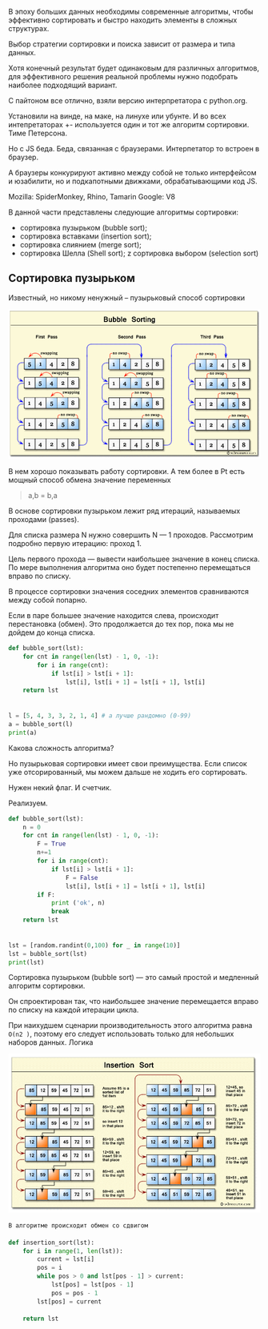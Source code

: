 
В эпоху больших данных необходимы современные алгоритмы, чтобы эффективно сортировать и быстро находить элементы в сложных структурах.

Выбор стратегии сортировки и поиска зависит от размера и типа данных.

Хотя конечный результат будет одинаковым для различных алгоритмов, для эффективного решения реальной проблемы нужно подобрать наиболее подходящий вариант. 

С пайтоном все отлично, взяли версию интерпретатора с python.org. 

Установили на винде, на маке, на линухе или убунте.
И во всех интепретаторах +- используется один и тот же алгоритм сортировки. 
Тиме Петерсона. 

Но с JS беда.
Беда, связанная с браузерами.
Интерпетатор то встроен в браузер. 

А браузеры конкурируют активно между собой не только интерфейсом и юзабилити, но и подкапотными движками, обрабатывающими код JS. 

Mozilla: SpiderMonkey, Rhino, Tamarin
Google: V8

В данной части представлены следующие алгоритмы сортировки:

* сортировка пузырьком (bubble sort); 
* сортировка вставками (insertion sort);
* сортировка слиянием (merge sort); 
* сортировка Шелла (Shell sort); z сортировка выбором (selection sort)


## Сортировка пузырьком

Известный, но никому ненужный – пузырьковый способ сортировки 

![](img/buble-sort.png)

В нем хорошо показывать работу сортировки. А тем более в Pt есть мощный способ обмена значение переменных 
> a,b = b,a


В основе сортировки пузырьком лежит ряд итераций, называемых проходами (passes).

Для списка размера N нужно совершить N — 1 проходов. Рассмотрим подробно первую итерацию: проход 1.

Цель первого прохода — вывести наибольшее значение в конец списка. По мере выполнения алгоритма оно будет постепенно перемещаться вправо по списку.

В процессе сортировки значения соседних элементов сравниваются между собой попарно. 

Если в паре большее значение находится слева, происходит перестановка (обмен). Это продолжается до тех пор, пока мы не дойдем до конца списка. 


```python
def bubble_sort(lst):
    for cnt in range(len(lst) - 1, 0, -1):
        for i in range(cnt):
            if lst[i] > lst[i + 1]:
                lst[i], lst[i + 1] = lst[i + 1], lst[i]
    return lst


l = [5, 4, 3, 3, 2, 1, 4] # а лучше рандомно (0-99)
a = bubble_sort(l)
print(a)

```

Какова сложноcть алгоритма?


Но пузырьковая сортировки имеет свои преимущества. Если список уже отсорированный, мы можем дальше не ходить его сортировать.

Нужен некий флаг. И счетчик. 

Реализуем.

```python
def bubble_sort(lst):
    n = 0
    for cnt in range(len(lst) - 1, 0, -1):
        F = True
        n+=1
        for i in range(cnt):
            if lst[i] > lst[i + 1]:
                F = False
                lst[i], lst[i + 1] = lst[i + 1], lst[i]
        if F:
            print ('ok', n)
            break
    return lst


lst = [random.randint(0,100) for _ in range(10)]
lst = bubble_sort(lst)
print(lst)

```


Сортировка пузырьком (bubble sort) — это самый простой и медленный алгоритм сортировки. 

Он спроектирован так, что наибольшее значение перемещается вправо по списку на каждой итерации цикла.

При наихудшем сценарии производительность этого алгоритма равна `O(n2 )`, поэтому его следует использовать только для небольших наборов данных. Логика 


![](img/insert-sort.png)

```python
В алгоритме происходит обмен со сдвигом

def insertion_sort(lst):
    for i in range(1, len(lst)):
        current = lst[i]
        pos = i
        while pos > 0 and lst[pos - 1] > current:
            lst[pos] = lst[pos - 1]
            pos = pos - 1
        lst[pos] = current
   
    return lst


```